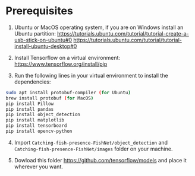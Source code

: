 # Prerequisites

1. Ubuntu or MacOS operating system, if you are on Windows install an Ubuntu partition: 
https://tutorials.ubuntu.com/tutorial/tutorial-create-a-usb-stick-on-ubuntu#0 
https://tutorials.ubuntu.com/tutorial/tutorial-install-ubuntu-desktop#0

2. Install Tensorflow on a virtual environment: https://www.tensorflow.org/install/pip

3. Run the following lines in your virtual environment to install the dependencies:
``` bash
sudo apt install protobuf-compiler (for Ubuntu)
brew install protobuf (for MacOS)
pip install Pillow
pip install pandas
pip install object_detection
pip install matplotlib
pip install tensorboard
pip install opencv-python
```

4. Import `Catching-fish-presence-FishNet/object_detection` and `Catching-fish-presence-FishNet/images` folder on your machine.

5. Dowload this folder https://github.com/tensorflow/models and place it wherever you want.
